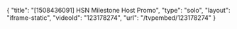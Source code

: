 {
    "title": "[1508436091] HSN Milestone Host Promo",
    "type": "solo",
    "layout": "iframe-static",
    "videoId": "123178274",
    "url": "\/tvpembed\/123178274"
}